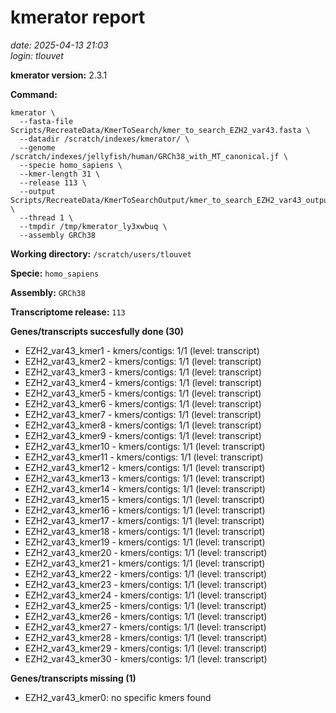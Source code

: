 # kmerator report
*date: 2025-04-13 21:03*  
*login: tlouvet*

**kmerator version:** 2.3.1

**Command:**

```
kmerator \
  --fasta-file Scripts/RecreateData/KmerToSearch/kmer_to_search_EZH2_var43.fasta \
  --datadir /scratch/indexes/kmerator/ \
  --genome /scratch/indexes/jellyfish/human/GRCh38_with_MT_canonical.jf \
  --specie homo_sapiens \
  --kmer-length 31 \
  --release 113 \
  --output Scripts/RecreateData/KmerToSearchOutput/kmer_to_search_EZH2_var43_output \
  --thread 1 \
  --tmpdir /tmp/kmerator_ly3xwbuq \
  --assembly GRCh38
```

**Working directory:** `/scratch/users/tlouvet`

**Specie:** `homo_sapiens`

**Assembly:** `GRCh38`

**Transcriptome release:** `113`

**Genes/transcripts succesfully done (30)**

- EZH2_var43_kmer1 - kmers/contigs: 1/1 (level: transcript)
- EZH2_var43_kmer2 - kmers/contigs: 1/1 (level: transcript)
- EZH2_var43_kmer3 - kmers/contigs: 1/1 (level: transcript)
- EZH2_var43_kmer4 - kmers/contigs: 1/1 (level: transcript)
- EZH2_var43_kmer5 - kmers/contigs: 1/1 (level: transcript)
- EZH2_var43_kmer6 - kmers/contigs: 1/1 (level: transcript)
- EZH2_var43_kmer7 - kmers/contigs: 1/1 (level: transcript)
- EZH2_var43_kmer8 - kmers/contigs: 1/1 (level: transcript)
- EZH2_var43_kmer9 - kmers/contigs: 1/1 (level: transcript)
- EZH2_var43_kmer10 - kmers/contigs: 1/1 (level: transcript)
- EZH2_var43_kmer11 - kmers/contigs: 1/1 (level: transcript)
- EZH2_var43_kmer12 - kmers/contigs: 1/1 (level: transcript)
- EZH2_var43_kmer13 - kmers/contigs: 1/1 (level: transcript)
- EZH2_var43_kmer14 - kmers/contigs: 1/1 (level: transcript)
- EZH2_var43_kmer15 - kmers/contigs: 1/1 (level: transcript)
- EZH2_var43_kmer16 - kmers/contigs: 1/1 (level: transcript)
- EZH2_var43_kmer17 - kmers/contigs: 1/1 (level: transcript)
- EZH2_var43_kmer18 - kmers/contigs: 1/1 (level: transcript)
- EZH2_var43_kmer19 - kmers/contigs: 1/1 (level: transcript)
- EZH2_var43_kmer20 - kmers/contigs: 1/1 (level: transcript)
- EZH2_var43_kmer21 - kmers/contigs: 1/1 (level: transcript)
- EZH2_var43_kmer22 - kmers/contigs: 1/1 (level: transcript)
- EZH2_var43_kmer23 - kmers/contigs: 1/1 (level: transcript)
- EZH2_var43_kmer24 - kmers/contigs: 1/1 (level: transcript)
- EZH2_var43_kmer25 - kmers/contigs: 1/1 (level: transcript)
- EZH2_var43_kmer26 - kmers/contigs: 1/1 (level: transcript)
- EZH2_var43_kmer27 - kmers/contigs: 1/1 (level: transcript)
- EZH2_var43_kmer28 - kmers/contigs: 1/1 (level: transcript)
- EZH2_var43_kmer29 - kmers/contigs: 1/1 (level: transcript)
- EZH2_var43_kmer30 - kmers/contigs: 1/1 (level: transcript)


**Genes/transcripts missing (1)**

- EZH2_var43_kmer0: no specific kmers found
